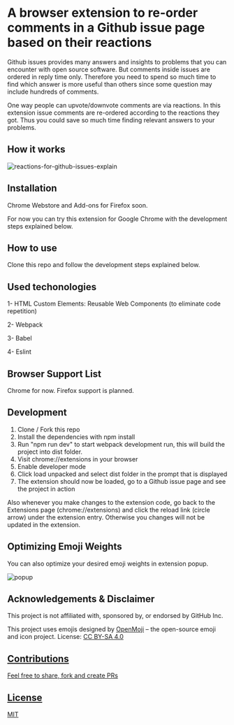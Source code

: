# A browser extension to re-order comments in a Github issue page based on their reactions

Github issues provides many answers and insights to problems that you can encounter with open source software. 
But comments inside issues are ordered in reply time only.
Therefore you need to spend so much time to find which answer is more useful than others since some question may include hundreds of comments.

One way people can upvote/downvote comments are via reactions. In this extension issue comments are re-ordered according to the reactions they got. 
Thus you could save so much time finding relevant answers to your problems.

## How it works
![reactions-for-github-issues-explain](https://user-images.githubusercontent.com/38760332/169728520-dacb7aa9-25b1-4e4d-b7b7-569e7792f2f9.gif)

## Installation
Chrome Webstore and Add-ons for Firefox soon. 

For now you can try this extension for Google Chrome with the development steps explained below.

## How to use
Clone this repo and follow the development steps explained below.

## Used techonologies
1- HTML Custom Elements: Reusable Web Components (to eliminate code repetition)

2- Webpack

3- Babel

4- Eslint

## Browser Support List
Chrome for now. Firefox support is planned.

## Development
1. Clone / Fork this repo
2. Install the dependencies with npm install
3. Run "npm run dev" to start webpack development run, this will build the project into dist folder.
4. Visit chrome://extensions in your browser
5. Enable developer mode
6. Click load unpacked and select dist folder in the prompt that is displayed
7. The extension should now be loaded, go to a Github issue page and see the project in action

Also whenever you make changes to the extension code, go back to the Extensions page (chrome://extensions) and click the reload link (circle arrow) under the extension entry. Otherwise you changes will not be updated in the extension.

## Optimizing Emoji Weights

You can also optimize your desired emoji weights in extension popup.

![popup](https://user-images.githubusercontent.com/38760332/169729471-bc4bcb6f-81fb-43ce-9c33-58a3f9861419.png)

## Acknowledgements & Disclaimer
This project is not affiliated with, sponsored by, or endorsed by GitHub Inc.

This project uses emojis designed by <a href="https://openmoji.org/">OpenMoji</a> – the open-source emoji and icon project. License: <a href="https://creativecommons.org/licenses/by-sa/4.0/#"> CC BY-SA 4.0

## Contributions
Feel free to share, fork and create PRs

## License
MIT

